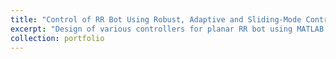 ```yaml
---
title: "Control of RR Bot Using Robust, Adaptive and Sliding-Mode Controllers"
excerpt: "Design of various controllers for planar RR bot using MATLAB. Tested these algorithms using ROS and Gazebo"
collection: portfolio
---
```




<!-- Report for this project can be [downloaded here](https://github.com/shivakumar-tekumatla/shivakumar-tekumatla.github.io/blob/master/files/NMPC.pdf).  -->
